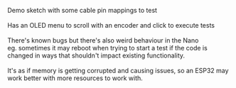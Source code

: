 Demo sketch with some cable pin mappings to test<br><br>
Has an OLED menu to scroll with an encoder and click to execute tests<br><br>
There's known bugs but there's also weird behaviour in the Nano<br>
eg. sometimes it may reboot when trying to start a test if the code is changed in ways that shouldn't impact existing functionality.<br><br>
It's as if memory is getting corrupted and causing issues, so an ESP32 may work better with more resources to work with.
